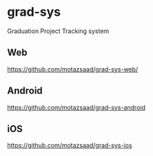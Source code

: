 # grad-sys
Graduation Project Tracking system 

## Web 
https://github.com/motazsaad/grad-sys-web/

## Android
https://github.com/motazsaad/grad-sys-android

## iOS 
https://github.com/motazsaad/grad-sys-ios
